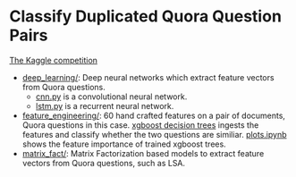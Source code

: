 # Classify Duplicated Quora Question Pairs

[The Kaggle competition](https://www.kaggle.com/c/quora-question-pairs)

* [deep_learning/](deep_learning): Deep neural networks which extract feature vectors from Quora questions.
  * [cnn.py](deep_learning/cnn.py) is a convolutional neural network. 
  * [lstm.py](deep_learning/cnn.py) is a recurrent neural network. 
* [feature_engineering/](feature_engineering): 60 hand crafted features on a pair of documents, Quora questions in this case. [xgboost decision trees](feature_engineering/feat_xgboost.py) ingests the features and classify whether the two questions are similiar. [plots.ipynb](plots.ipynb) shows the feature importance of trained xgboost trees. 
* [matrix_fact/](matrix_fact): Matrix Factorization based models to extract feature vectors from Quora questions, such as LSA.
